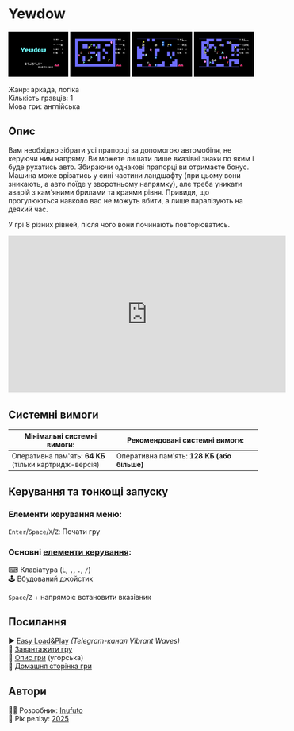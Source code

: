 # Yewdow

<img src="screenshots/scrn_yewdow_01.png" width="24%"> 
<img src="screenshots/scrn_yewdow_02.png" width="24%"> 
<img src="screenshots/scrn_yewdow_03.png" width="24%"> 
<img src="screenshots/scrn_yewdow_04.png" width="24%">

Жанр: аркада, логіка  
Кількість гравців: 1  
Мова гри: англійська  


## Опис

Вам необхідно зібрати усі прапорці за допомогою автомобіля, не керуючи ним напряму. Ви можете лишати лише вказівні знаки по яким і буде рухатись авто. Збираючи однакові прапорці ви отримаєте бонус. Машина може врізатись у сині частини ландшафту (при цьому вони зникають, а авто поїде у зворотньому напрямку), але треба уникати аварій з кам'яними брилами та краями рівня. Привиди, що прогулюються навколо вас не можуть вбити, а лише паралізують на деякий час.

У грі 8 різних рівней, після чого вони починають повторюватись.

<iframe width="560" height="315" src="https://www.youtube.com/embed/dL86FeYbXjQ" title="YouTube video player" frameborder="0" allowfullscreen></iframe>

## Системні вимоги

|Мінімальні системні вимоги:|Рекомендовані системні вимоги:|
|---------------------------|------------------------------|
|Оперативна пам'ять: **64 КБ**<br>(тільки картридж-версія)|Оперативна пам'ять: **128 КБ (або більше)**|  

## Керування та тонкощі запуску
### Елементи керування меню:

`Enter`/`Space`/`X`/`Z`: Почати гру  

### Основні [елементи керування](../controllers.md):
⌨ Клавіатура (`L`, `,`, `.`, `/`)  
🕹 Вбудований джойстик  

`Space`/`Z` + напрямок: встановити вказівник  

## Посилання

▶ [Easy Load&Play](https://t.me/EP128k_Load_n_Play/845) *(Telegram-канал Vibrant Waves)*  
💾 [Завантажити гру](http://www.ep128.hu/Ep_Games/Prg/Yewdow.rar)  
📃 [Опис гри](http://www.ep128.hu/Games/Yewdow.htm) (угорська)  
🏡 [Домашня сторінка гри](http://inufuto.web.fc2.com/8bit/yewdow/#ep64)

## Автори
👨‍💻 Розробник: [Inufuto](../../community/inufuto.md)  
📅 Рік релізу: [2025](../release_years/2025.md)  